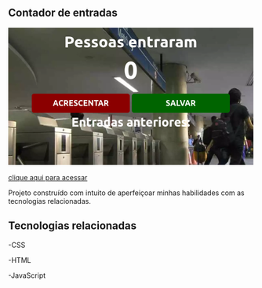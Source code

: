 ## Contador de entradas
![preview](./.github/preview.jpg)


[clique aqui para acessar](https://congelado860.github.io/passager-counter/)


Projeto construído com intuito de aperfeiçoar minhas habilidades com as tecnologias relacionadas.


## Tecnologias relacionadas

-CSS

-HTML

-JavaScript